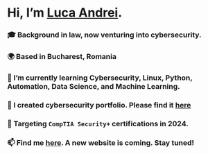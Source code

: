 # Hi, I’m [Luca Andrei](https://github.com/FortaDeMunca).

### 🎓 Background in law, now venturing into cybersecurity.
### 🌍 Based in Bucharest, Romania
### 🌱 I’m currently learning Cybersecurity, Linux, Python, Automation, Data Science, and Machine Learning.
### 📂 I created cybersecurity portfolio. Please find it [here](https://github.com/FortaDeMunca/Luca-Andrei-Portfolio)
### 🎯 Targeting `CompTIA Security+` certifications in 2024. 
### 📫 Find me [here](https://www.linkedin.com/in/lucaandreicyb/). A new website is coming. Stay tuned!  

